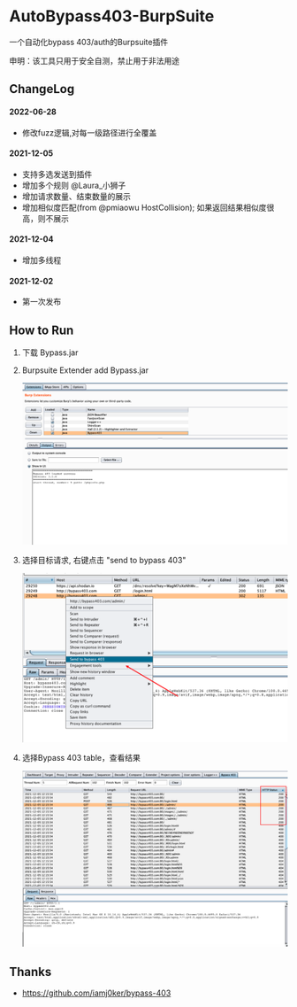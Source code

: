 # AutoBypass403-BurpSuite
一个自动化bypass 403/auth的Burpsuite插件

申明：该工具只用于安全自测，禁止用于非法用途

## ChangeLog

#### 2022-06-28

* 修改fuzz逻辑,对每一级路径进行全覆盖

#### 2021-12-05

* 支持多选发送到插件
* 增加多个规则 @Laura_小狮子
* 增加请求数量、结束数量的展示
* 增加相似度匹配(from @pmiaowu HostCollision); 如果返回结果相似度很高，则不展示

#### 2021-12-04

* 增加多线程

#### 2021-12-02 

- 第一次发布

## How to Run ##

1. 下载 Bypass.jar

2. Burpsuite Extender add Bypass.jar

   ![image-20211204120709887](README_picture/image-20211204120709887.png)

   

3. 选择目标请求, 右键点击 "send to bypass 403"

   ![image-20211202221317291](README_picture/image-20211202221317291.png)

4. 选择Bypass 403 table，查看结果

   ![image-20211205121741248](README_picture/image-20211205121741248.png)

   

## Thanks

*  https://github.com/iamj0ker/bypass-403
